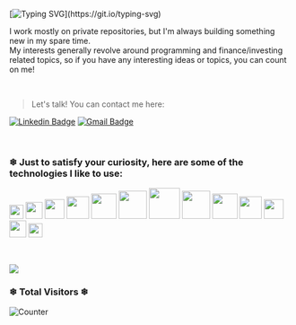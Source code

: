 [![Typing SVG](https://readme-typing-svg.demolab.com?font=Fira+Code&duration=4000&pause=1000&random=false&width=435&lines=Heyy!!;It's+a+pleasure+to+meet+you.)](https://git.io/typing-svg)

I work mostly on private repositories, but I'm always building something new in my spare time.  
My interests generally revolve around programming and finance/investing related topics, so if you have any interesting ideas or topics, you can count on me!

&nbsp;

> Let's talk! You can contact me here:

[![Linkedin Badge](https://img.shields.io/badge/-LinkedIn-2E2DEB?style=flat-square&logo=Linkedin&logoColor=white&link=https://www.linkedin.com/in/Gustavo-Brun/)](https://www.linkedin.com/in/gustavobrun/)
[![Gmail Badge](https://img.shields.io/badge/-gustavobdossantos.gb@gmail.com-2E2DEB?style=flat-square&logo=Gmail&logoColor=white&link=mailto:gustavobddossantos.gb@gmail.com)](mailto:gustavobdossantos.gb@gmail.com)

&nbsp;

### ❄ Just to satisfy your curiosity, here are some of the technologies I like to use:

<code><img height="25" src="https://github.com/marwin1991/profile-technology-icons/assets/76662862/2481dc48-be6b-4ebb-9e8c-3b957efe69fa"></code>
<code><img height="30" src="https://user-images.githubusercontent.com/25181517/192107858-fe19f043-c502-4009-8c47-476fc89718ad.png"></code>
<code><img height="35" src="https://user-images.githubusercontent.com/25181517/117208740-bfb78400-adf5-11eb-97bb-09072b6bedfc.png"></code>
<code><img height="40" src="https://github.com/marwin1991/profile-technology-icons/assets/136815194/82df4543-236b-4e45-9604-5434e3faab17"></code>
<code><img height="45" src="https://user-images.githubusercontent.com/25181517/183568594-85e280a7-0d7e-4d1a-9028-c8c2209e073c.png"></code>
<code><img height="50" src="https://user-images.githubusercontent.com/46967826/235814699-7bf7e5ce-19d1-469b-9efe-fe89412349d8.png"></code>
<code><img height="55" src="https://user-images.githubusercontent.com/25181517/183890598-19a0ac2d-e88a-4005-a8df-1ee36782fde1.png"></code>
<code><img height="50" src="https://github.com/marwin1991/profile-technology-icons/assets/136815194/5f8c622c-c217-4649-b0a9-7e0ee24bd704"></code>
<code><img height="45" src="https://user-images.githubusercontent.com/25181517/183897015-94a058a6-b86e-4e42-a37f-bf92061753e5.png"></code>
<code><img height="40" src="https://user-images.githubusercontent.com/25181517/202896760-337261ed-ee92-4979-84c4-d4b829c7355d.png"></code>
<code><img height="35" src="https://github.com/marwin1991/profile-technology-icons/assets/25181517/2a36d1f6-2198-4726-89ac-2148ce46a69a"></code>
<code><img height="30" src="https://user-images.githubusercontent.com/25181517/187955005-f4ca6f1a-e727-497b-b81b-93fb9726268e.png"></code>
<code><img height="25" src="https://user-images.githubusercontent.com/25181517/189715289-df3ee512-6eca-463f-a0f4-c10d94a06b2f.png"></code>

&nbsp;
 
<a height="150em" href="http://www.github.com/Gustavo-Brun"><img src="https://github-readme-streak-stats.herokuapp.com/?user=Gustavo-Brun&stroke=2ea043&background=171717&ring=3382ed&fire=3382ed&currStreakNum=0bd967&currStreakLabel=3382ed&sideNums=0bd967&sideLabels=3382ed&dates=0bd967&hide_border=true" />
</a>

### ❄ Total Visitors ❄

![Counter](https://count.getloli.com/get/@Gustavo-Brun.github)
